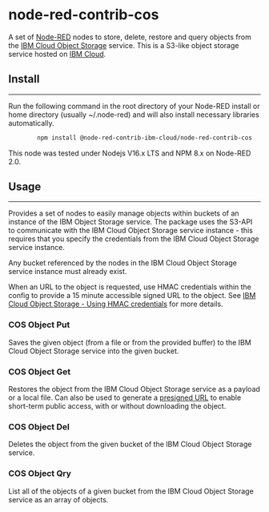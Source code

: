 # node-red-contrib-cos

A set of <a href="http://nodered.org" target="_new">Node-RED</a> nodes to store, delete, restore and query objects from the
<a href="https://cloud.ibm.com/docs/services/cloud-object-storage/about-cos.html#about-ibm-cloud-object-storage" target="_new">IBM Cloud Object Storage</a> service. 
This is a S3-like object storage service hosted on <a href="https://cloud.ibm.com" target="_new">IBM Cloud</a>. 

## Install
-----

Run the following command in the root directory of your Node-RED install or home directory (usually ~/.node-red) and will also install necessary libraries automatically.
```sh
        npm install @node-red-contrib-ibm-cloud/node-red-contrib-cos
```
This node was tested under Nodejs V16.x LTS and NPM 8.x on Node-RED 2.0.

## Usage
-----

Provides a set of nodes to easily manage objects within buckets of an instance of the IBM Object Storage service. 
The package uses the S3-API to communicate with the IBM Cloud Object Storage service instance - this requires that you specify the credentials from the IBM Cloud Object Storage service instance. 

Any bucket referenced by the nodes in the IBM Cloud Object Storage service instance must already exist. 

When an URL to the object is requested, use HMAC credentials within the config to provide a 15 minute accessible signed URL to the object. 
See <a href="https://cloud.ibm.com/docs/cloud-object-storage?topic=cloud-object-storage-uhc-hmac-credentials-main" target="_new">IBM Cloud Object Storage - Using HMAC credentials</a> for more details.

### COS Object Put

Saves the given object (from a file or from the provided buffer) to the IBM Cloud Object Storage service into the given bucket.

### COS Object Get

Restores the object from the IBM Cloud Object Storage service as a payload or a local file.
Can also be used to generate a [presigned URL](https://cloud.ibm.com/docs/services/cloud-object-storage/hmac?topic=cloud-object-storage-iam-public-access#public-access-object) to enable short-term public access, with or without downloading the object.

### COS Object Del

Deletes the object from the given bucket of the IBM Cloud Object Storage service.

### COS Object Qry

List all of the objects of a given bucket from the IBM Cloud Object Storage service as an array of objects.
